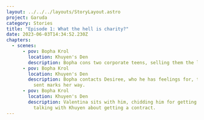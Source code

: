```yaml
---
layout: ../../../layouts/StoryLayout.astro
project: Garuda
category: Stories
title: "Episode 1: What the hell is charity?"
date: 2023-06-03T14:34:52.230Z
chapters:
  - scenes:
      - pov: Bopha Krol
        location: Khuyen's Den
        description: Bopha cons two corporate teens, selling them the location of ‘treasure’
      - pov: Bopha Krol
        location: Khuyen's Den
        description: Bopha contacts Desiree, who he has feelings for, telling her he
          sent marks her way.
      - pov: Bopha Krol
        location: Khuyen's Den
        description: Valentina sits with him, chidding him for getting drunk instead of
          talking with Khuyen about getting a contract.
---
```

